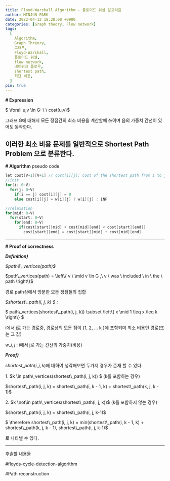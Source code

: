 ```yaml
---
title: Floyd-Warshall Algorithm - 플로이드 워셜 알고리즘
author: MINJUN PARK
date: 2022-04-12 18:28:00 +0900
categories: [Graph theory, Flow network]
tags:
  [
    Algorithm,
    Graph Threory,
    그래프,
    Floyd-Warshall,
    플로이드 워셜,
    flow network,
    네트워크 플로우,
    shortest path,
    최단 비용,
  ]
pin: true
---
```


**\# Expression**

$ \\forall u,v \\in G: \\ \\ cost(u,v)$

그래프 G에 대해서 모든 정점간의 최소 비용을 계산할때 쓰이며 음의 가중치 간선이 있어도 동작한다.

## 이러한 최소 비용 문제를 일반적으로 Shortest Path Problem 으로 분류한다.

**\# Algorithm**
pseudo code

```c++
let cost[V+1][V+1] // cost[i][j]: cost of the shortest path from i to j
//init
for(i: 0~V)
  for(j: 0~V)
  	if(i == j) cost[i][j] = 0
  	else cost[i][j] = w[i][j] ? w[i][j] : INF

//relaxation
for(mid: 0~V)
  for(start: 0~V)
  	for(end: 0~V)
      if(cost[start][mid] + cost[mid][end] < cost[start][end])
      	cost[start][end] = cost[start][mid] + cost[mid][end]
```

---

**\# Proof of correctness**

**_Definition)_**

_$path\\\_vertices(path)$_

$path\\\_vertices(path) $ $= \\left\\{ v \\ \\mid v \\in G ,\\ v \\ was \\ included \\ in \\ the \\ path \\right\\}$

경로 path상에서 방문한 모든 정점들의 집합

_$shortest\\\_path(i, j, k) $ :_

$ path\\\_vertices(shortest\\\_path(i, j, k))$ $ \\subset \\left\\{ x \\mid 1 \\leq x \\leq k \\right\\} $

i에서 j로 가는 경로중, 경로상의 모든 점이 {1, 2, ... k }에 포함되며 최소 비용인 경로(또는 그 값)

$w\_{i,j}$ : i에서 j로 가는 간선의 가중치(비용)

**_Proof)_**

$shortest\_path(i, j, k)$에 대하여 생각해보면 두가지 경우가 존재 할 수 있다.

1\. $k \\in $ $path\\\_vertices(shortest\\\_path(i, j, k)) $ (k를 포함하는 경우)

$shortest\\\_path(i, j, k) $ $= shortest\\\_path(i, k - 1, k) + $ $shortest\\\_path(k, j, k - 1)$

2\. $k \\not\\in $ $path\\\_vertices(shortest\\\_path(i, j, k))$ (k를 포함하지 않는 경우)

$shortest\\\_path(i, j, k) $ $= shortest\\\_path(i, j, k-1)$

$ \\therefore shortest\\\_path(i, j, k) $ $= min(shortest\\\_path(i, k - 1, k) $ $+ shortest\\\_path(k, j, k - 1),$ $ shortest\\\_path(i, j, k-1)$

로 나타낼 수 있다.

---

후술할 내용들

#floyds-cycle-detection-algorithm

#Path reconstruction
